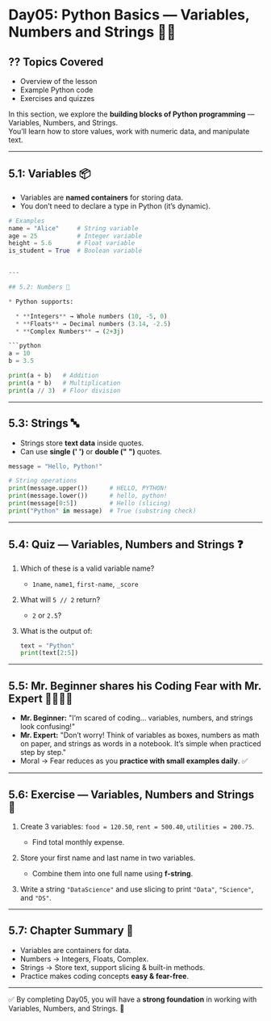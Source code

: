 # Day05: Python Basics — Variables, Numbers and Strings 🔢🔤

## ?? Topics Covered
- Overview of the lesson
- Example Python code
- Exercises and quizzes


In this section, we explore the **building blocks of Python programming** — Variables, Numbers, and Strings.  
You’ll learn how to store values, work with numeric data, and manipulate text.  

---

## 5.1: Variables 📦
- Variables are **named containers** for storing data.  
- You don’t need to declare a type in Python (it’s dynamic).  

```python
# Examples
name = "Alice"     # String variable
age = 25           # Integer variable
height = 5.6       # Float variable
is_student = True  # Boolean variable


---

## 5.2: Numbers 🔢

* Python supports:

  * **Integers** → Whole numbers (10, -5, 0)
  * **Floats** → Decimal numbers (3.14, -2.5)
  * **Complex Numbers** → (2+3j)

```python
a = 10
b = 3.5

print(a + b)   # Addition
print(a * b)   # Multiplication
print(a // 3)  # Floor division
```

---

## 5.3: Strings 🔤

* Strings store **text data** inside quotes.
* Can use **single (' ')** or **double (" ")** quotes.

```python
message = "Hello, Python!"

# String operations
print(message.upper())      # HELLO, PYTHON!
print(message.lower())      # hello, python!
print(message[0:5])         # Hello (slicing)
print("Python" in message)  # True (substring check)
```

---

## 5.4: Quiz — Variables, Numbers and Strings ❓

1. Which of these is a valid variable name?

   * `1name`, `name1`, `first-name`, `_score`

2. What will `5 // 2` return?

   * `2` or `2.5`?

3. What is the output of:

   ```python
   text = "Python"
   print(text[2:5])
   ```

---

## 5.5: Mr. Beginner shares his Coding Fear with Mr. Expert 🧑‍💻👨‍🏫

* **Mr. Beginner:** "I’m scared of coding… variables, numbers, and strings look confusing!"
* **Mr. Expert:** "Don’t worry! Think of variables as boxes, numbers as math on paper, and strings as words in a notebook. It’s simple when practiced step by step."
* Moral → Fear reduces as you **practice with small examples daily**. ✅

---

## 5.6: Exercise — Variables, Numbers and Strings 📝

1. Create 3 variables: `food = 120.50`, `rent = 500.40`, `utilities = 200.75`.

   * Find total monthly expense.

2. Store your first name and last name in two variables.

   * Combine them into one full name using **f-string**.

3. Write a string `"DataScience"` and use slicing to print `"Data"`, `"Science"`, and `"DS"`.

---

## 5.7: Chapter Summary 📘

* Variables are containers for data.
* Numbers → Integers, Floats, Complex.
* Strings → Store text, support slicing & built-in methods.
* Practice makes coding concepts **easy & fear-free**.

---

✅ By completing Day05, you will have a **strong foundation** in working with Variables, Numbers, and Strings. 🚀


